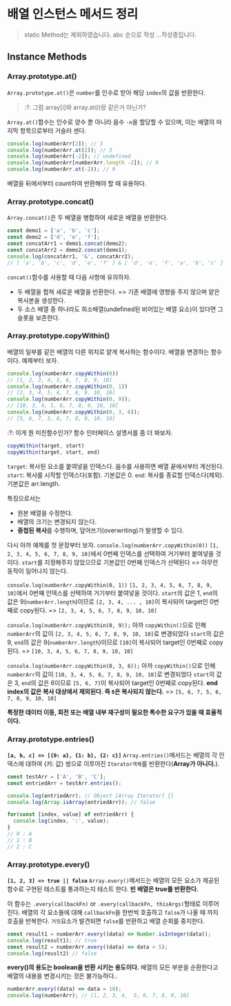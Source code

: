 # 배열 인스턴스 메서드 정리
> static Method는 제외하였습니다.
> abc 순으로 작성
...작성중입니다.
## Instance Methods
### Array.prototype.at()
`Array.prototype.at()`은 `number`를 인수로 받아 해당 `index`의 값을 반환한다.
> :?: 그럼 array[i]와 array.at(i)랑 같은거 아닌가?

`Array.at()`함수는 인수로 양수 뿐 아니라 음수 `-n`을 할당할 수 있으며, 이는 배열의 마지막 항목으로부터 거슬러 센다.
```js
console.log(numberArr[2]); // 3
console.log(numberArr.at(2)); // 3
console.log(numberArr[-2]); // undefined
console.log(numberArr[numberArr.length -2]); // 9
console.log(numberArr.at(-2)); // 9
```
배열을 뒤에서부터 count하여 반환해야 할 때 유용하다.

### Array.prototype.concat()
`Array.concat()`은 두 배열을 병합하여 새로운 배열을 반환한다.
```js
const demo1 = ['a', 'b', 'c'];
const demo2 = ['d', 'e', 'f'];
const concatArr1 = demo1.concat(demo2);
const concatArr2 = demo2.concat(demo1);
console.log(concatArr1, '&', concatArr2);
// [ 'a', 'b', 'c', 'd', 'e', 'f' ] & [ 'd', 'e', 'f', 'a', 'b', 'c' ]
```

`concat()`함수를 사용할 때 다음 사항에 유의하자.
- 두 배열을 합쳐 새로운 배열을 반환한다. => 기존 배열에 영향을 주지 않으며 얕은 복사본을 생성한다.
- 두 소스 배열 중 하나라도 희소배열(undefined된 비어있는 배열 요소)이 있다면 그 슬롯을 보존한다.

### Array.prototype.copyWithin()
배열의 일부를 같은 배열의 다른 위치로 얕게 복사하는 함수이다.
배열을 변경하는 함수이다.
예제부터 보자.
```js
console.log(numberArr.copyWithin(0))
// [1, 2, 3, 4, 5, 6, 7, 8, 9, 10]
console.log(numberArr.copyWithin(0, 1))
// [2, 3, 4, 5, 6, 7, 8, 9, 10, 10]
console.log(numberArr.copyWithin(0, 9));
// [10, 3, 4, 5, 6, 7, 8, 9, 10, 10]
console.log(numberArr.copyWithin(0, 3, 6));
// [5, 6, 7, 5, 6, 7, 8, 9, 10, 10]
```
:?: 이게 뭔 미친함수인가?
함수 인터페이스 설명서를 좀 더 봐보자.
```js
copyWithin(target, start)
copyWithin(target, start, end)
```
`target`: 복사된 요소를 붙여넣을 인덱스다. 음수를 사용하면 배열 끝에서부터 계산된다.
`start`: 복사를 시작할 인덱스다(포함). 기본값은 0.
`end`:	복사를 종료할 인덱스다(제외). 기본값은 arr.length.

특징으로서는
- 원본 배열을 수정한다.
- 배열의 크기는 변경되지 않는다.
- **중첩된 복사**를 수행하며, 덮어쓰기(overwriting)가 발생할 수 있다.

다시 아까 예제를 첫 문장부터 보자.
`console.log(numberArr.copyWithin(0))`
`[1, 2, 3, 4, 5, 6, 7, 8, 9, 10]`에서 0번째 인덱스를 선택하여 거기부터 붙여넣을 것이다.
`start`를 지정해주지 않았으므로 기본값인 0번째 인덱스가 선택된다
=> 아무런 동작이 일어나지 않는다.

`console.log(numberArr.copyWithin(0, 1))`
`[1, 2, 3, 4, 5, 6, 7, 8, 9, 10]`에서 0번째 인덱스를 선택하여 거기부터 붙여넣을 것이다.
`start`의 값은 1, `end`의 값은 9(`numberArr.length`)이므로 `[2, 3, 4, ... , 10]`이 복사되어 target인 0번째로 copy된다.
=> `[2, 3, 4, 5, 6, 7, 8, 9, 10, 10]`

`console.log(numberArr.copyWithin(0, 9));`
아까 `copyWithin()`으로 인해 `numberArr`의 값이 `[2, 3, 4, 5, 6, 7, 8, 9, 10, 10]`로 변경되었다
`start`의 값은 9, `end`의 값은 9(`numberArr.length`)이므로 `[10]`이 복사되어 target인 0번째로 copy된다.
=> `[10, 3, 4, 5, 6, 7, 8, 9, 10, 10]`

`console.log(numberArr.copyWithin(0, 3, 6));`
아까 `copyWithin()`으로 인해 `numberArr`의 값이 `[10, 3, 4, 5, 6, 7, 8, 9, 10, 10]`로 변경되었다
`start`의 값은 3, `end`의 값은 6이므로 `[5, 6, 7]`이 복사되어 target인 0번째로 copy된다.
**end index의 값은 복사 대상에서 제외된다. 즉 `8`은 복사되지 않는다.**
=> `[5, 6, 7, 5, 6, 7, 8, 9, 10, 10]`

**특정한 데이터 이동, 회전 또는 배열 내부 재구성이 필요한 특수한 요구가 있을 때 효율적이다.**

### Array.prototype.entries()
**`[a, b, c] => [{0: a}, {1: b}, {2: c}]`**
`Array.entries()`메서드는 배열의 각 인덱스에 대하여 {키: 값} 쌍으로 이루어진 `Iterator객체`를 반환한다(**Array가 아니다.**).
```js
const testArr = ['A', 'B', 'C'];
const entriedArr = testArr.entries();

console.log(entriedArr); // Object [Array Iterator] {}
console.log(Array.isArray(entriedArr)); // false

for(const [index, value] of entriedArr) {
  console.log(index, ':', value);
}
// 0 : A
// 1 : B
// 2 : C
```

### Array.prototype.every()
**`[1, 2, 3] => true || false`**
`Array.every()`메서드는 배열의 모든 요소가 제공된 함수로 구현된 테스트를 통과하는지 테스트 한다.
**빈 배열은 true를 반환한다.**

이 함수는 `.every(callbackFn)` or `.every(callbackFn, thisArgs)`형태로 이루어진다.
배열의 각 요소들에 대해 `callbackFn`을 한번씩 호출하고 `false`가 나올 때 까지 호출을 반복한다.
`거짓`요소가 발견되면 `false`를 반환하고 배열 순회를 중지한다.
```js
const result1 = numberArr.every((data) => Number.isInteger(data));
console.log(result1); // true
const result2 = numberArr.every((data) => data > 5);
console.log(reuslt2) // false
```

**every()의 용도는 boolean을 반환 시키는 용도이다.**
배열의 모든 부분을 순환한다고 배열의 내용을 변경시키는 것은 불가능하다..
```js
numberArr.every((data) => data = 10);
console.log(numberArr); // [1, 2, 3, 4,  5, 6, 7, 8, 9, 10]
```
